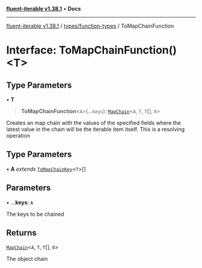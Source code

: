 [**fluent-iterable v1.38.1**](../../../README.md) • **Docs**

***

[fluent-iterable v1.38.1](../../../README.md) / [types/function-types](../README.md) / ToMapChainFunction

# Interface: ToMapChainFunction()\<T\>

## Type Parameters

• **T**

> **ToMapChainFunction**\<`A`\>(...`keys`): [`MapChain`](../type-aliases/MapChain.md)\<`A`, `T`, `T`[], `0`\>

Creates an map chain with the values of the specified fields where the latest
value in the chain will be the iterable item itself. This is a resolving operation

## Type Parameters

• **A** *extends* [`ToMapChainKey`](../type-aliases/ToMapChainKey.md)\<`T`\>[]

## Parameters

• ...**keys**: `A`

The keys to be chained

## Returns

[`MapChain`](../type-aliases/MapChain.md)\<`A`, `T`, `T`[], `0`\>

The object chain
